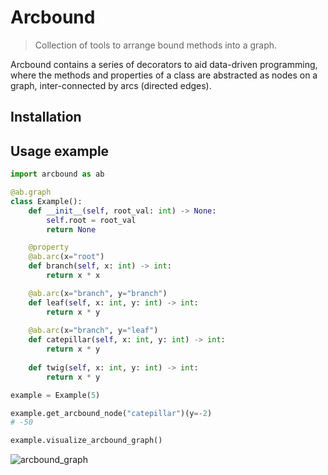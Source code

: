 # Arcbound 
> Collection of tools to arrange bound methods into a graph.

Arcbound contains a series of decorators to aid data-driven programming, where
the methods and properties of a class are abstracted as nodes on a graph,
inter-connected by arcs (directed edges).

## Installation

## Usage example
```python
import arcbound as ab

@ab.graph
class Example():
    def __init__(self, root_val: int) -> None:
        self.root = root_val
        return None

    @property
    @ab.arc(x="root")
    def branch(self, x: int) -> int:
        return x * x 

    @ab.arc(x="branch", y="branch")
    def leaf(self, x: int, y: int) -> int:
        return x * y
    
    @ab.arc(x="branch", y="leaf")
    def catepillar(self, x: int, y: int) -> int:
        return x * y
    
    def twig(self, x: int, y: int) -> int:
        return x * y

example = Example(5)

example.get_arcbound_node("catepillar")(y=-2)
# -50

example.visualize_arcbound_graph()
```
![arcbound_graph](https://github.com/JHwangAstro/mtg-python/blob/master/utils/arcbound_graph.png "ArcboundGraph")

